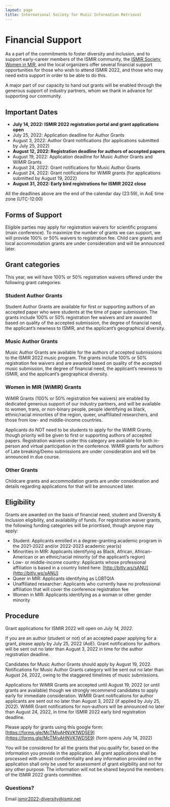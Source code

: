 ```yaml
---
layout: page
title: International Society for Music Information Retrieval
---
```


# Financial Support

As a part of the commitments to foster diversity and inclusion, and to support early-career members of the ISMIR community, the [ISMIR Society](http://ismir.net/), [Women in MIR](http://www.ismir.net/wimir.html), and the local organizers offer several financial support opportunities for those who wish to attend ISMIR 2022, and those who may need extra support in order to be able to do this.
 
A major part of our capacity to hand out grants will be enabled through the generous support of industry partners, whom we thank in advance for supporting our community.

## Important Dates

* **July 14, 2022: ISMIR 2022 registration portal and grant applications open**
* July 25, 2022: Application deadline for Author Grants
* August 3, 2022: Author Grant notifications (for applications submitted by July 25, 2022)
* **August 12, 2022: Registration deadline for authors of accepted papers**
* August 19, 2022: Application deadline for Music Author Grants and WiMIR Grants
* August 24, 2022: Grant notifications for Music Author Grants
* August 24, 2022: Grant notifications for WiMIR grants (for applications submitted by August 19, 2022)
* **August 31, 2022: Early bird registrations for ISMIR 2022 close**

All the deadlines above are the end of the calendar day (23:59), in AoE time zone (UTC-12:00)

## Forms of Support

Eligible parties may apply for registration waivers for scientific programs (main conference). To maximize the number of grants we can support, we will provide 100% or 50% waivers to registration fee. Child care grants and local accommodation grants are under consideration and will be announced later.
## Grant categories

This year, we will have 100% or 50% registration waivers offered under the following grant categories:

### Student Author Grants

Student Author Grants are available for first or supporting authors of an accepted paper who were students at the time of paper submission. The grants include 100% or 50% registration fee waivers and are awarded based on quality of the accepted submission, the degree of financial need, the applicant’s newness to ISMIR, and the applicant’s geographical diversity. 

### Music Author Grants

Music Author Grants are available for the authors of accepted submissions to the ISMIR 2022 music program. The grants include 100% or 50% registration fee waivers and are awarded based on quality of the accepted music submission, the degree of financial need, the applicant’s newness to ISMIR, and the applicant’s geographical diversity. 

### Women in MIR (WiMIR) Grants 

WiMIR Grants (100% or 50% registration fee waivers) are enabled by dedicated generous support of our industry partners, and will be available to women, trans, or non-binary people, people identifying as black, ethnic/racial minorities of the region, queer, unaffiliated researchers, and those from low- and middle-income countries.
 
Applicants do NOT need to be students to apply for the WiMIR Grants, though priority will be given to first or supporting authors of accepted papers. Registration waivers under this category are available for both in-person and virtual participation in the conference. WiMIR grants for authors of Late breaking/Demo submissions are under consideration and will be announced in due course.

### Other Grants

Childcare grants and accommodation grants are under consideration and details regarding applications for that will be announced later. 

## Eligibility

Grants are awarded on the basis of financial need, student and Diversity & Inclusion eligibility, and availability of funds. For registration waiver grants, the following funding categories will be prioritised, though anyone may apply: 

- Student: Applicants enrolled in a degree-granting academic program in the 2021-2022 and/or 2022-2023 academic year(s)
- Minorities in MIR: Applicants identifying as Black, African, African-American or an ethnic/racial minority (of the applicant’s region)
- Low- or middle-income country: Applicants whose professional affiliation is based in a country listed here: [http://bitly.ws/sANU](http://bitly.ws/sANU) 
- Queer in MIR: Applicants identifying as LGBTQIA
- Unaffiliated researcher: Applicants who currently have no professional affiliation that will cover the conference registration fee
- Women in MIR: Applicants identifying as a woman or other gender minority

## Procedure

Grant applications for ISMIR 2022 will open on *July 14, 2022*. 
 
If you are an author (student or not) of an accepted paper applying for a grant, please apply by July 25, 2022 (AoE). Grant notifications for authors will be sent out no later than August 3, 2022 in time for the author registration deadline. 
 
Candidates for Music Author Grants should apply by August 19, 2022. Notifications for Music Author Grants category will be sent out no later than August 24, 2022, owing to the staggered timelines of music submissions. 
 
Applications for WiMIR Grants are accepted until August 19, 2022 (or until grants are available) though we strongly recommend candidates to apply early for immediate consideration. WiMIR Grant notifications for author applicants are sent out no later than August 3, 2022 (if applied by July 25, 2022). WiMIR Grant notifications for non-authors will be announced no later than August 24, 2022, in time for ISMIR 2022 early bird registration deadline. 
 
Please apply for grants using this google form: [https://forms.gle/McTMivAHNVK1WD5E9](https://forms.gle/McTMivAHNVK1WD5E9) (form opens July 14, 2022)

You will be considered for all the grants that you qualify for, based on the information you provide in the application. All grant applications shall be processed with utmost confidentiality and any information provided on the application shall only be used for assessment of grant eligibility and not for any other purpose. The information will not be shared beyond the members of the ISMIR 2022 grants committee.  

### Questions?
Email [ismir2022-diversity@ismir.net](mailto:ismir2022-diversity@ismir.net)
